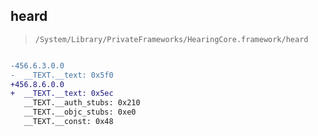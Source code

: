 ## heard

> `/System/Library/PrivateFrameworks/HearingCore.framework/heard`

```diff

-456.6.3.0.0
-  __TEXT.__text: 0x5f0
+456.8.6.0.0
+  __TEXT.__text: 0x5ec
   __TEXT.__auth_stubs: 0x210
   __TEXT.__objc_stubs: 0xe0
   __TEXT.__const: 0x48

```
